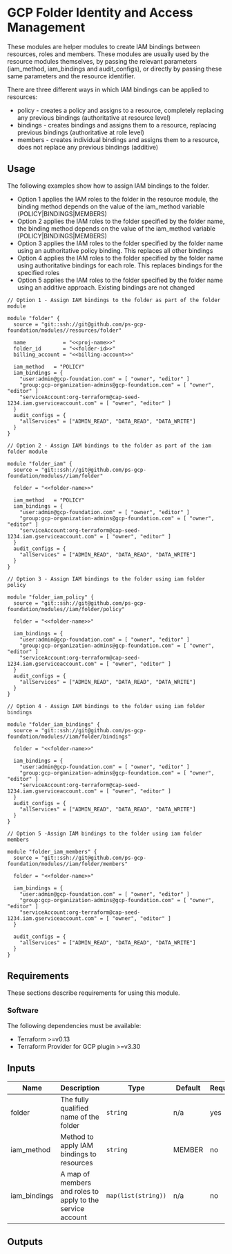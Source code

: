 # GCP Folder Identity and Access Management

These modules are helper modules to create IAM bindings between resources, roles and members. These modules are usually used by the resource modules themselves, by passing the relevant parameters (iam_method, iam_bindings and audit_configs), or directly by passing these same parameters and the resource identifier. 

There are three different ways in which IAM bindings can be applied to resources:
* policy  - creates a policy and assigns to a resource, completely replacing any previous bindings (authoritative at resource level)
* bindings - creates bindings and assigns them to a resource, replacing previous bindings (authoritative at role level)
* members  - creates individual bindings and assigns them to a resource, does not replace any previous bindings (additive)
## Usage

The following examples show how to assign IAM bindings to the folder.
* Option 1 applies the IAM roles to the folder in the resource module, the binding method depends on the value of the iam_method variable (POLICY|BINDINGS|MEMBERS)
* Option 2 applies the IAM roles to the folder specified by the folder name, the binding method depends on the value of the iam_method variable (POLICY|BINDINGS|MEMBERS)
* Option 3 applies the IAM roles to the folder specified by the folder name using an authoritative policy binding. This replaces all other bindings
* Option 4 applies the IAM roles to the folder specified by the folder name using authoritative bindings for each role. This replaces bindings for the specified roles
* Option 5 applies the IAM roles to the folder specified by the folder name using an additive approach. Existing bindings are not changed  


```hcl
// Option 1 - Assign IAM bindings to the folder as part of the folder module

module "folder" {
  source = "git::ssh://git@github.com/ps-gcp-foundation/modules//resources/folder"

  name            = "<<proj-name>>"
  folder_id       = "<<folder-id>>"
  billing_account = "<<billing-account>>"

  iam_method   = "POLICY"
  iam_bindings = {
    "user:admin@gcp-foundation.com" = [ "owner", "editor" ]
    "group:gcp-organization-admins@gcp-foundation.com" = [ "owner", "editor" ]
    "serviceAccount:org-terraform@cap-seed-1234.iam.gserviceaccount.com" = [ "owner", "editor" ]
  }
  audit_configs = {
    "allServices" = ["ADMIN_READ", "DATA_READ", "DATA_WRITE"]
  }
}

// Option 2 - Assign IAM bindings to the folder as part of the iam folder module

module "folder_iam" {
  source = "git::ssh://git@github.com/ps-gcp-foundation/modules//iam/folder"

  folder = "<<folder-name>>"

  iam_method   = "POLICY"
  iam_bindings = {
    "user:admin@gcp-foundation.com" = [ "owner", "editor" ]
    "group:gcp-organization-admins@gcp-foundation.com" = [ "owner", "editor" ]
    "serviceAccount:org-terraform@cap-seed-1234.iam.gserviceaccount.com" = [ "owner", "editor" ]
  }
  audit_configs = {
    "allServices" = ["ADMIN_READ", "DATA_READ", "DATA_WRITE"]
  }
}

// Option 3 - Assign IAM bindings to the folder using iam folder policy

module "folder_iam_policy" {
  source = "git::ssh://git@github.com/ps-gcp-foundation/modules//iam/folder/policy"

  folder = "<<folder-name>>"

  iam_bindings = {
    "user:admin@gcp-foundation.com" = [ "owner", "editor" ]
    "group:gcp-organization-admins@gcp-foundation.com" = [ "owner", "editor" ]
    "serviceAccount:org-terraform@cap-seed-1234.iam.gserviceaccount.com" = [ "owner", "editor" ]
  }
  audit_configs = {
    "allServices" = ["ADMIN_READ", "DATA_READ", "DATA_WRITE"]
  }
}

// Option 4 - Assign IAM bindings to the folder using iam folder bindings

module "folder_iam_bindings" {
  source = "git::ssh://git@github.com/ps-gcp-foundation/modules//iam/folder/bindings"

  folder = "<<folder-name>>"

  iam_bindings = {
    "user:admin@gcp-foundation.com" = [ "owner", "editor" ]
    "group:gcp-organization-admins@gcp-foundation.com" = [ "owner", "editor" ]
    "serviceAccount:org-terraform@cap-seed-1234.iam.gserviceaccount.com" = [ "owner", "editor" ]
  }
  audit_configs = {
    "allServices" = ["ADMIN_READ", "DATA_READ", "DATA_WRITE"]
  }
}

// Option 5 -Assign IAM bindings to the folder using iam folder members

module "folder_iam_members" {
  source = "git::ssh://git@github.com/ps-gcp-foundation/modules//iam/folder/members"

  folder = "<<folder-name>>"

  iam_bindings = {
    "user:admin@gcp-foundation.com" = [ "owner", "editor" ]
    "group:gcp-organization-admins@gcp-foundation.com" = [ "owner", "editor" ]
    "serviceAccount:org-terraform@cap-seed-1234.iam.gserviceaccount.com" = [ "owner", "editor" ]
  }

  audit_configs = {
    "allServices" = ["ADMIN_READ", "DATA_READ", "DATA_WRITE"]
  }
}
```
## Requirements

These sections describe requirements for using this module.

### Software

The following dependencies must be available:

- Terraform >=v0.13
- Terraform Provider for GCP plugin >=v3.30

## Inputs

| Name          | Description                                                        | Type                 | Default | Required |
|---------------|--------------------------------------------------------------------|----------------------|---------|----------|
| folder        | The fully qualified name of the folder                             | `string`             | n/a     | yes      |
| iam_method    | Method to apply IAM bindings to resources                          | `string`             | MEMBER  | no       |
| iam_bindings  | A map of members and roles to apply to the service account         | `map(list(string))`  | n/a     | no       |

## Outputs

